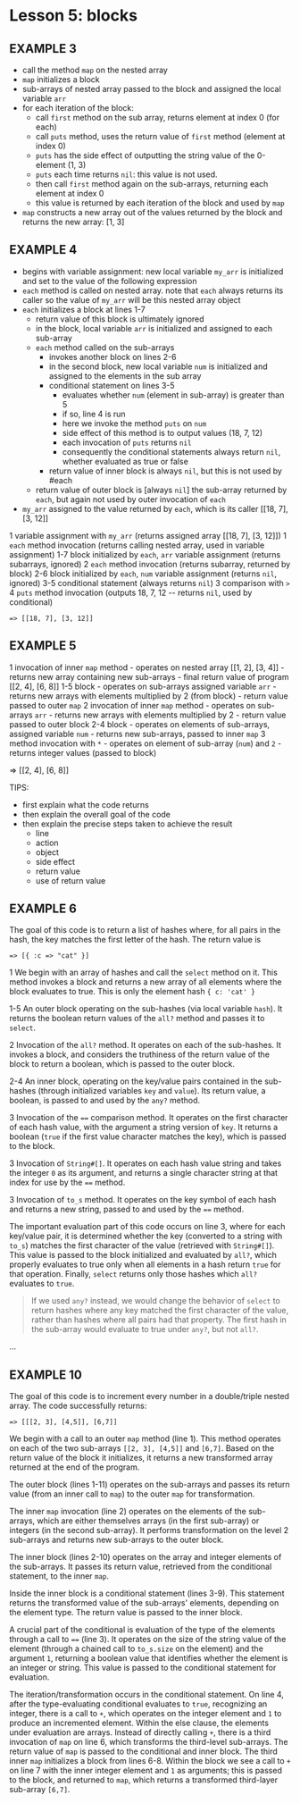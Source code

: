 # Lesson 5: blocks

## EXAMPLE 3

- call the method `map` on the nested array
- `map` initializes a block
- sub-arrays of nested array passed to the block and assigned the local variable `arr`
- for each iteration of the block:
	- call `first` method on the sub array, returns element at index 0 (for each)
	- call `puts` method, uses the return value of `first` method (element at index 0)
	- `puts` has the side effect of outputting the string value of the 0-element (1, 3) 
	- `puts` each time returns `nil`: this value is not used.
	- then call `first` method again on the sub-arrays, returning each element at index 0
	- this value is returned by each iteration of the block and used by `map`
- `map` constructs a new array out of the values returned by the block and returns the new array: [1, 3]

## EXAMPLE 4

- begins with variable assignment: new local variable `my_arr` is initialized and set to the value of the following expression
- `each` method is called on nested array. note that `each` always returns its caller so the value of `my_arr` will be this nested array object
- `each` initializes a block at lines 1-7
	-	return value of this block is ultimately ignored
	- in the block, local variable `arr` is initialized and assigned to each sub-array
	-	`each` method called on the sub-arrays
		-	invokes another block on lines 2-6
		-	in the second block, new local variable `num` is initialized and assigned to the elements in the sub array
		-	conditional statement on lines 3-5
			-	evaluates whether `num` (element in sub-array) is greater than 5
			- if so, line 4 is run
			-	here we invoke the method `puts` on `num`
			- side effect of this method is to output values (18, 7, 12)
			- each invocation of `puts` returns `nil`
			- consequently the conditional statements always return `nil`, whether evaluated as true or false
		- return value of inner block is always `nil`, but this is not used by #each
	- return value of outer block is [always `nil`] the sub-array returned by `each`, but again not used by outer invocation of `each`
- `my_arr` assigned to the value returned by `each`, which is its caller [[18, 7], [3, 12]]

1		variable assignment with `my_arr` (returns assigned array [[18, 7], [3, 12]])
1 	`each` method invocation (returns calling nested array, used in variable assignment)
1-7	block initialized by `each`, `arr` variable assignment (returns subarrays, ignored)
2		`each` method invocation (returns subarray, returned by block)
2-6	block initialized by `each`, `num` variable assignment (returns `nil`, ignored)
3-5 conditional statement (always returns `nil`)
3		comparison with `>`
4		`puts` method invocation (outputs 18, 7, 12 -- returns `nil`, used by conditional)

`=> [[18, 7], [3, 12]]`

## EXAMPLE 5

1 	invocation of inner `map` method
		- operates on nested array [[1, 2], [3, 4]]
		- returns new array containing new sub-arrays
		- final return value of program [[2, 4], [6, 8]]
1-5	block
		-	operates on sub-arrays assigned variable `arr`
		- returns new arrays with elements multiplied by 2 (from block)
		- return value passed to outer `map`
2 	invocation of inner `map` method
		- operates on sub-arrays `arr`
		- returns new arrays with elements multiplied by 2
		- return value passed to outer block
2-4	block
		- operates on elements of sub-arrays, assigned variable `num`
		- returns new sub-arrays, passed to inner `map`
3		method invocation with `*`
		- operates on element of sub-array (`num`) and `2`
		- returns integer values (passed to block)

=> [[2, 4], [6, 8]]

TIPS:
- first explain what the code returns
- then explain the overall goal of the code
- then explain the precise steps taken to achieve the result
	- line
	- action
	- object
	- side effect
	- return value
	- use of return value

## EXAMPLE 6

The goal of this code is to return a list of hashes where, for all pairs in the hash, the key matches the first letter of the hash. The return value is 

`=> [{ :c => "cat" }]`

1		We begin with an array of hashes and call the `select` method on it. This method invokes a block and returns a new array of all elements where the block evaluates to true. This is only the element hash `{ c: 'cat' }`

1-5	An outer block operating on the sub-hashes (via local variable `hash`). It returns the boolean return values of the `all?` method and passes it to `select`.

2		Invocation of the `all?` method. It operates on each of the sub-hashes. It invokes a block, and considers the truthiness of the return value of the block to return a boolean, which is passed to the outer block.

2-4 An inner block, operating on the key/value pairs contained in the sub-hashes (through initialized variables `key` and `value`). Its return value, a boolean, is passed to and used by the `any?` method.

3		Invocation of the `==` comparison method. It operates on the first character of each hash value, with the argument a string version of `key`. It returns a boolean (`true` if the first value character matches the key), which is passed to the block.

3		Invocation of `String#[]`. It operates on each hash value string and takes the integer `0` as its argument, and returns a single character string at that index for use by the `==` method.

3		Invocation of `to_s` method. It operates on the key symbol of each hash and returns a new string, passed to and used by the `==` method.

The important evaluation part of this code occurs on line 3, where for each key/value pair, it is determined whether the key (converted to a string with `to_s`) matches the first character of the value (retrieved with `String#[]`). This value is passed to the block initialized and evaluated by `all?`, which properly evaluates to true only when all elements in a hash return `true` for that operation. Finally, `select` returns only those hashes which `all?` evaluates to `true`.

> If we used `any?` instead, we would change the behavior of `select` to return hashes where any key matched the first character of the value, rather than hashes where all pairs had that property. The first hash in the sub-array would evaluate to true under `any?`, but not `all?`.

...

## EXAMPLE 10

The goal of this code is to increment every number in a double/triple nested array. The code successfully returns:

`=> [[[2, 3], [4,5]], [6,7]]`

We begin with a call to an outer `map` method (line 1). This method operates on each of the two sub-arrays `[[2, 3], [4,5]]` and `[6,7]`. Based on the return value of the block it initializes, it returns a new transformed array returned at the end of the program.

The outer block (lines 1-11) operates on the sub-arrays and passes its return value (from an inner call to `map`) to the outer `map` for transformation.

The inner `map` invocation (line 2) operates on the elements of the sub-arrays, which are either themselves arrays (in the first sub-array) or integers (in the second sub-array). It performs transformation on the level 2 sub-arrays and returns new sub-arrays to the outer block.

The inner block (lines 2-10) operates on the array and integer elements of the sub-arrays. It passes its return value, retrieved from the conditional statement, to the inner `map`.

Inside the inner block is a conditional statement (lines 3-9). This statement returns the transformed value of the sub-arrays' elements, depending on the element type. The return value is passed to the inner block.

A crucial part of the conditional is evaluation of the type of the elements through a call to `==` (line 3). It operates on the size of the string value of the element (through a chained call to `to_s.size` on the element) and the argument `1`, returning a boolean value that identifies whether the element is an integer or string. This value is passed to the conditional statement for evaluation.

The iteration/transformation occurs in the conditional statement. On line 4, after the type-evaluating conditional evaluates to `true`, recognizing an integer, there is a call to `+`, which operates on the integer element and `1` to produce an incremented element.
Within the else clause, the elements under evaluation are arrays. Instead of directly calling `+`, there is a third invocation of `map` on line 6, which transforms the third-level sub-arrays. The return value of `map` is passed to the conditional and inner block.
The third inner `map` initializes a block from lines 6-8. Within the block we see a call to `+` on line 7 with the inner integer element and `1` as arguments; this is passed to the block, and returned to `map`, which returns a transformed third-layer sub-array `[6,7]`.

